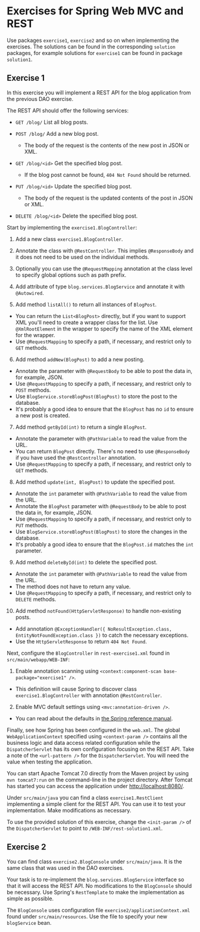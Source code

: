 Exercises for Spring Web MVC and REST
=====================================

Use packages `exercise1`, `exercise2` and so on when implementing the exercises.
The solutions can be found in the corresponding `solution` packages, for example 
solutions for `exercise1` can be found in package `solution1`.

Exercise 1
----------

In this exercise you will implement a REST API for the blog application from the
previous DAO exercise.

The REST API should offer the following services:

* `GET /blog/` List all blog posts.

* `POST /blog/` Add a new blog post.
   - The body of the request is the contents of the new post in JSON or XML.

* `GET /blog/<id>` Get the specified blog post.
   - If the blog post cannot be found, `404 Not Found` should be returned.

* `PUT /blog/<id>` Update the specified blog post.
   - The body of the request is the updated contents of the post in JSON or XML.

* `DELETE /blog/<id>` Delete the specified blog post.

Start by implementing the `exercise1.BlogController`:

1. Add a new class `exercise1.BlogController`.

2. Annotate the class with `@RestController`. This implies `@ResponseBody` and 
   it does not need to be used on the individual methods.

3. Optionally you can use the `@RequestMapping` annotation at the class level 
   to specify global options such as path prefix.

4. Add attribute of type `blog.services.BlogService` and annotate it with 
   `@Autowired`.

5. Add method `listAll()` to return all instances of `BlogPost`.
 * You can return the `List<BlogPost>` directly, but if you want to support XML 
   you'll need to create a wrapper class for the list. Use `@XmlRootElement` in 
   the wrapper to specify the name of the XML element for the wrapper.
 * Use `@RequestMapping` to specify a path, if necessary, and restrict only to 
   `GET` methods.

6. Add method `addNew(BlogPost)` to add a new posting.
 * Annotate the parameter with `@RequestBody` to be able to post the data in, 
   for example, JSON.
 * Use `@RequestMapping` to specify a path, if necessary, and restrict only to 
   `POST` methods.
 * Use `BlogService.storeBlogPost(BlogPost)` to store the post to the database.
 * It's probably a good idea to ensure that the `BlogPost` has no `id` to 
   ensure a new post is created.

7. Add method `getById(int)` to return a single `BlogPost`.
 * Annotate the parameter with `@PathVariable` to read the value from the URL.
 * You can return `BlogPost` directly. There's no need to use `@ResponseBody` 
   if you have used the `@RestController` annotation.
 * Use `@RequestMapping` to specify a path, if necessary, and restrict only to 
   `GET` methods.

8. Add method `update(int, BlogPost)` to update the specified post.
 * Annotate the `int` parameter with `@PathVariable` to read the value from 
   the URL.
 * Annotate the `BlogPost` parameter with `@RequestBody` to be able to post the 
   data in, for example, JSON.
 * Use `@RequestMapping` to specify a path, if necessary, and restrict only to 
   `PUT` methods.
 * Use `BlogService.storeBlogPost(BlogPost)` to store the changes in the 
   database.
 * It's probably a good idea to ensure that the `BlogPost.id` matches the `int` 
   parameter.

9. Add method `deleteById(int)` to delete the specified post. 
 * Annotate the `int` parameter with `@PathVariable` to read the value from 
   the URL.
 * The method does not have to return any value.
 * Use `@RequestMapping` to specify a path, if necessary, and restrict only to 
   `DELETE` methods.

10. Add method `notFound(HttpServletResponse)` to handle non-existing posts.
 * Add annotation 
   `@ExceptionHandler({ NoResultException.class, EntityNotFoundException.class })` 
   to catch the necessary exceptions.
 * Use the `HttpServletResponse` to return `404 Not Found`. 
 
Next, configure the `BlogController` in `rest-exercise1.xml` found in 
`src/main/webapp/WEB-INF`:

1. Enable annotation scanning using `<context:component-scan base-package="exercise1" />`.
 * This definition will cause Spring to discover class 
   `exercise1.BlogController` with annotation `@RestController`.

2. Enable MVC default settings using `<mvc:annotation-driven />`. 
 * You can read about the defaults in [the Spring reference manual](http://docs.spring.io/spring/docs/current/spring-framework-reference/html/mvc.html#mvc-config-enable).
 
Finally, see how Spring has been configured in the `web.xml`. The global 
`WebApplicationContext` specified using `<context-param />` contains all the 
business logic and data access related configuration while the 
`DispatcherServlet` has its own configuration focusing on the REST API. Take a 
note of the `<url-pattern />` for the `DispatcherServlet`. You will need the 
value when testing the application.

You can start Apache Tomcat 7.0 directly from the Maven project by using 
`mvn tomcat7:run` on the command-line in the project directory. After Tomcat 
has started you can access the application under 
[http://localhost:8080/](http://localhost:8080/). 

Under `src/main/java` you can find a class `exercise1.RestClient` implementing 
a simple client for the REST API. You can use it to test your implementation. 
Make modifications as necessary.

To use the provided solution of this exercise, change the `<init-param />` of 
the `DispatcherServlet` to point to `/WEB-INF/rest-solution1.xml`.

Exercise 2
----------

You can find class `exercise2.BlogConsole` under `src/main/java`. It is the same 
class that was used in the DAO exercises.

Your task is to re-implement the `blog.services.BlogService` interface so that 
it will access the REST API. No modifications to the `BlogConsole` should be 
necessary. Use Spring's `RestTemplate` to make the implementation as simple as 
possible.

The `BlogConsole` uses configuration file `exercise2/applicationContext.xml` 
found under `src/main/resources`. Use the file to specify your new `blogService` 
bean.
